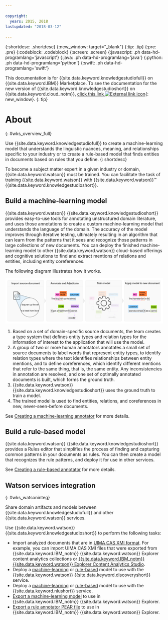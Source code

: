 ```yaml
---

copyright:
  years: 2015, 2018
lastupdated: "2018-03-12"

---
```


{:shortdesc: .shortdesc}
{:new_window: target="_blank"}
{:tip: .tip}
{:pre: .pre}
{:codeblock: .codeblock}
{:screen: .screen}
{:javascript: .ph data-hd-programlang='javascript'}
{:java: .ph data-hd-programlang='java'}
{:python: .ph data-hd-programlang='python'}
{:swift: .ph data-hd-programlang='swift'}

This documentation is for {{site.data.keyword.knowledgestudiofull}} on {{site.data.keyword.IBM}} Marketplace. To see the documentation for the new version of {{site.data.keyword.knowledgestudioshort}} on {{site.data.keyword.cloud_notm}}, [click this link ![External link icon](../../icons/launch-glyph.svg "External link icon")](https://{DomainName}/docs/services/watson-knowledge-studio/index.html){: new_window}.
{: tip}

# About
{: #wks_overview_full}

Use {{site.data.keyword.knowledgestudiofull}} to create a machine-learning model that understands the linguistic nuances, meaning, and relationships specific to your industry or to create a rule-based model that finds entities in documents based on rules that you define.
{: shortdesc}

To become a subject matter expert in a given industry or domain, {{site.data.keyword.watson}} must be trained. You can facilitate the task of training {{site.data.keyword.watson}} with {{site.data.keyword.watson}}&trade; {{site.data.keyword.knowledgestudioshort}}.

## Build a machine-learning model

{{site.data.keyword.watson}} {{site.data.keyword.knowledgestudioshort}} provides easy-to-use tools for annotating unstructured domain literature, and uses those annotations to create a custom machine-learning model that understands the language of the domain. The accuracy of the model improves through iterative testing, ultimately resulting in an algorithm that can learn from the patterns that it sees and recognize those patterns in large collections of new documents. You can deploy the finished machine-learning model to other {{site.data.keyword.watson}} cloud-based offerings and cognitive solutions to find and extract mentions of relations and entities, including entity coreferences.

The following diagram illustrates how it works.

![Shows the process of building a model that can find entities and relations in new documents. ](images/wks-ovw-anno.png)

1. Based on a set of domain-specific source documents, the team creates a type system that defines entity types and relation types for the information of interest to the application that will use the model.
1. A group of two or more human annotators annotates a small set of source documents to label words that represent entity types, to identify relation types where the text identifies relationships between entity mentions, and to define coreferences, which identify different mentions that refer to the same thing, that is, the same entity. Any inconsistencies in annotation are resolved, and one set of optimally annotated documents is built, which forms the ground truth.
1. {{site.data.keyword.watson}} {{site.data.keyword.knowledgestudioshort}} uses the ground truth to train a model.
1. The trained model is used to find entities, relations, and coreferences in new, never-seen-before documents.

See [Creating a machine-learning annotator](/docs/services/knowledge-studio/ml-annotator.html) for more details.

## Build a rule-based model

{{site.data.keyword.watson}} {{site.data.keyword.knowledgestudioshort}} provides a Rules editor that simplifies the process of finding and capturing common patterns in your documents as rules. You can then create a model that recognizes the rule patterns, and deploy it for use in other services.

See [Creating a rule-based annotator](/docs/services/knowledge-studio/rule-annotator.html) for more details.

## Watson services integration
{: #wks_watsoninteg}

Share domain artifacts and models between {{site.data.keyword.knowledgestudiofull}} and other {{site.data.keyword.watson}} services.

Use {{site.data.keyword.watson}} {{site.data.keyword.knowledgestudioshort}} to perform the following tasks:

- Import analyzed documents that are in [UIMA CAS XMI format](/docs/services/knowledge-studio/preannotation.html#wks_uimaweximport). For example, you can import UIMA CAS XMI files that were exported from {{site.data.keyword.IBM_notm}} {{site.data.keyword.watson}} Explorer content analytics collections or [{{site.data.keyword.IBM_notm}} {{site.data.keyword.watson}} Explorer Content Analytics Studio](/docs/services/knowledge-studio/preannotation.html#wks_uimawexstudio).
- Deploy a [machine-learning](/docs/services/knowledge-studio/publish-ml.html#wks_madiscovery) or [rule-based](/docs/services/knowledge-studio/rule-annotator-model-use.html#wks_rule_discovery) model to use with the {{site.data.keyword.watson}} {{site.data.keyword.discoveryshort}} service.
- Deploy a [machine-learning](/docs/services/knowledge-studio/publish-ml.html#wks_manlu) or [rule-based](/docs/services/knowledge-studio/rule-annotator-model-use.html#wks_rule_nlu) model to use with the {{site.data.keyword.nlushort}} service.
- [Export a machine-learning model](/docs/services/knowledge-studio/publish-ml.html#wks_maexport) to use in {{site.data.keyword.IBM_notm}} {{site.data.keyword.watson}} Explorer.
- [Export a rule annotator PEAR file](/docs/services/knowledge-studio/rule-annotator-model-use.html#wks_rule_export) to use in {{site.data.keyword.IBM_notm}} {{site.data.keyword.watson}} Explorer.
